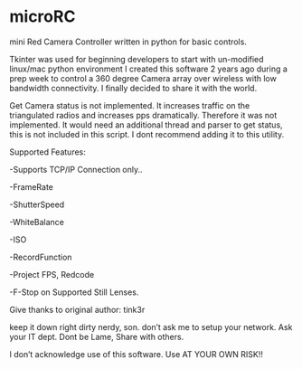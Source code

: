 # microRC
mini Red Camera Controller written in python for basic controls.

Tkinter was used for beginning developers to start with un-modified linux/mac python environment
I created this software 2 years ago during a prep week to control a 360 degree Camera array over wireless with low bandwidth connectivity. I finally decided to share it with the world. 

Get Camera status is not implemented. It increases traffic on the triangulated radios and increases pps dramatically. Therefore it was not implemented.
It would need an additional thread and parser to get status, this is not included in this script. I dont recommend adding it to this utility.

Supported Features:

-Supports TCP/IP Connection only..

  -FrameRate

  -ShutterSpeed

  -WhiteBalance

  -ISO

  -RecordFunction

  -Project FPS, Redcode

  -F-Stop on Supported Still Lenses.

Give thanks to original author: tink3r

keep it down right dirty nerdy, son. don’t ask me to setup your network. Ask your IT dept. Dont be Lame, Share with others.


I don’t acknowledge use of this software. Use AT YOUR OWN RISK!!
